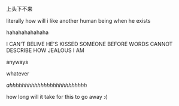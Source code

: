 上头下不来

literally how will i like another human being when he exists

hahahahahahaha

I CAN'T BELIVE HE'S KISSED SOMEONE BEFORE WORDS CANNOT DESCRIBE HOW JEALOUS I AM


anyways

whatever

*ahhhhhhhhhhhhhhhhhhhhhhhhh*


how long will it take for this to go away :(
